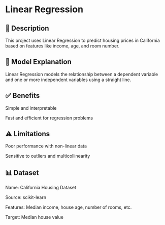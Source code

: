 # Linear Regression

## 📖 Description

This project uses Linear Regression to predict housing prices in California based on features like income, age, and room number.

## 🧠 Model Explanation

Linear Regression models the relationship between a dependent variable and one or more independent variables using a straight line.

## ✅ Benefits

Simple and interpretable

Fast and efficient for regression problems

## ⚠️ Limitations

Poor performance with non-linear data

Sensitive to outliers and multicollinearity

## 📊 Dataset

Name: California Housing Dataset

Source: scikit-learn

Features: Median income, house age, number of rooms, etc.

Target: Median house value

